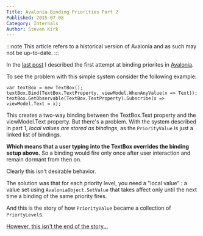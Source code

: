 ```yaml
---
Title: Avalonia Binding Priorities Part 2
Published: 2015-07-08
Category: Internals
Author: Steven Kirk
---
```


:::note
This article refers to a historical version of Avalonia and as such may not be up-to-date.
:::


In the [last post](/blog/2015-05-08-avalonia-binding-priorities) I described the
first attempt at binding priorites in [Avalonia](https://github.com/grokys/Avalonia/).

To see the problem with this simple system consider the following example:

```charp
var textBox = new TextBox();
textBox.Bind(TextBox.TextProperty, viewModel.WhenAnyValue(x => Text));
textBox.GetObservable(TextBox.TextProperty).Subscribe(x => viewModel.Text = x);
```

This creates a two-way binding between the TextBox.Text property and the
viewModel.Text property. But there's a problem. With the system described in
part 1, *local values are stored as bindings*, as the `PriorityValue` is just
a linked list of bindings.

**Which means that a user typing into the TextBox overrides the binding setup
above.** So a binding would fire only once after user interaction and remain
dormant from then on.

Clearly this isn't desirable behavior.

The solution was that for each priority level, you need a "local value" : a
value set using `AvaloniaObject.SetValue` that takes affect only until the next
time a binding of the same priority fires.

And this is the story of how `PriorityValue` became a collection of
`PriortyLevel`s.

[However, this isn't the end of the story...](/blog/2015-07-08-avalonia-binding-priorities-part-3)
